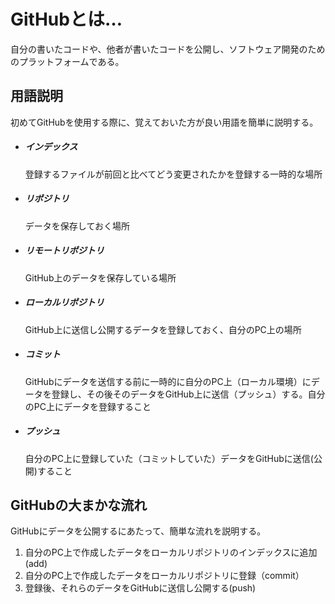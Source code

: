 # GitHubとは…
 自分の書いたコードや、他者が書いたコードを公開し、ソフトウェア開発のためのプラットフォームである。


## 用語説明
初めてGitHubを使用する際に、覚えておいた方が良い用語を簡単に説明する。
* ##### インデックス
   登録するファイルが前回と比べてどう変更されたかを登録する一時的な場所
* ##### リポジトリ
   データを保存しておく場所
* ##### リモートリポジトリ
   GitHub上のデータを保存している場所
* ##### ローカルリポジトリ
   GitHub上に送信し公開するデータを登録しておく、自分のPC上の場所
* ##### コミット
   GitHubにデータを送信する前に一時的に自分のPC上（ローカル環境）にデータを登録し、その後そのデータをGitHub上に送信（プッシュ）する。自分のPC上にデータを登録すること
* ##### プッシュ
   自分のPC上に登録していた（コミットしていた）データをGitHubに送信(公開)すること

## GitHubの大まかな流れ
GitHubにデータを公開するにあたって、簡単な流れを説明する。

  1. 自分のPC上で作成したデータをローカルリポジトリのインデックスに追加(add)
  2. 自分のPC上で作成したデータをローカルリポジトリに登録（commit）
  3. 登録後、それらのデータをGitHubに送信し公開する(push)
